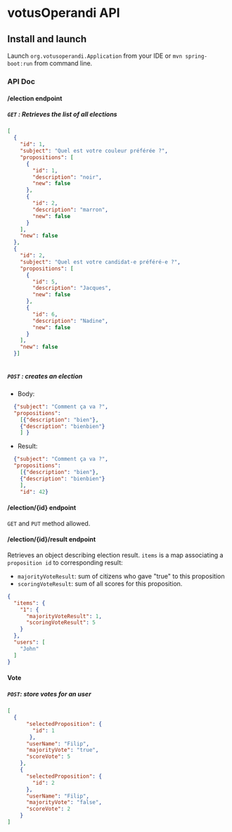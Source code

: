 # votusOperandi API

## Install and launch

Launch `org.votusoperandi.Application` from your IDE or `mvn spring-boot:run` from command line.

### API Doc

#### /election endpoint 

##### `GET` : Retrieves the list of all elections

```json
[
  {
    "id": 1,
    "subject": "Quel est votre couleur préférée ?",
    "propositions": [
      {
        "id": 1,
        "description": "noir",
        "new": false
      },
      {
        "id": 2,
        "description": "marron",
        "new": false
      }
    ],
    "new": false
  },
  {
    "id": 2,
    "subject": "Quel est votre candidat-e préféré-e ?",
    "propositions": [
      {
        "id": 5,
        "description": "Jacques",
        "new": false
      },
      {
        "id": 6,
        "description": "Nadine",
        "new": false
      }
    ],
    "new": false
  }]
  
``` 

##### `POST` : creates an election

* Body:
```json
  {"subject": "Comment ça va ?", 
  "propositions": 
    [{"description": "bien"},
    {"description": "bienbien"}
    ] }
```

* Result:
```json
  {"subject": "Comment ça va ?", 
  "propositions": 
    [{"description": "bien"},
    {"description": "bienbien"}
    ],
    "id": 42}
```


#### /election/{id} endpoint

`GET` and `PUT` method allowed.

#### /election/{id}/result endpoint

Retrieves an object describing election result. `items` is a map associating a `proposition id` to corresponding result:
- `majorityVoteResult`: sum of citizens who gave "true" to this proposition
- `scoringVoteResult`: sum of all scores for this proposition.

```json
{
  "items": {
    "1": {
      "majorityVoteResult": 1,
      "scoringVoteResult": 5
    }
  },
  "users": [
    "John"
  ]
}
```


#### Vote

##### `POST`: store votes for an user

```json
[
  {
      "selectedProposition": {
        "id": 1
       },
      "userName": "Filip",
      "majorityVote": "true",
      "scoreVote": 5
    },
    {
      "selectedProposition": {
        "id": 2
      },
      "userName": "Filip",
      "majorityVote": "false",
      "scoreVote": 2
    }
]
```

